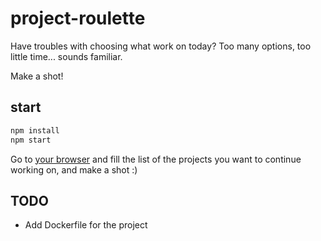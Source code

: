project-roulette
================

Have troubles with choosing what work on today?
Too many options, too little time... sounds familiar.

Make a shot!

start
-----

```bash
npm install
npm start
```

Go to [your browser](http://localhost:3000/) and fill the list of the projects
you want to continue working on, and make a shot :)

TODO
----

* Add Dockerfile for the project
